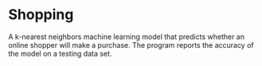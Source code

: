 # Shopping
A k-nearest neighbors machine learning model that predicts whether an online shopper will make a purchase. The program reports the accuracy of the model on a testing data set.
